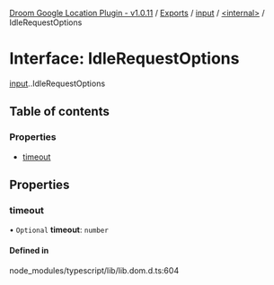 [Droom Google Location Plugin - v1.0.11](../README.md) / [Exports](../modules.md) / [input](../modules/input.md) / [<internal\>](../modules/input._internal_.md) / IdleRequestOptions

# Interface: IdleRequestOptions

[input](../modules/input.md).[<internal>](../modules/input._internal_.md).IdleRequestOptions

## Table of contents

### Properties

- [timeout](input._internal_.IdleRequestOptions.md#timeout)

## Properties

### timeout

• `Optional` **timeout**: `number`

#### Defined in

node_modules/typescript/lib/lib.dom.d.ts:604
